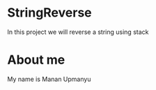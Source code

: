 # StringReverse
In this project we will reverse a string using stack 
# About me 
My name is Manan Upmanyu 
